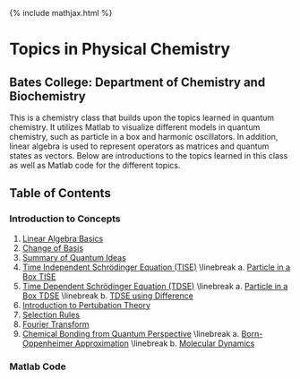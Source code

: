 {% include mathjax.html %}

# Topics in Physical Chemistry

## Bates College: Department of Chemistry and Biochemistry
This is a chemistry class that builds upon the topics learned in quantum chemistry. It utilizes Matlab to visualize different models in quantum chemistry, such as particle in a box and harmonic oscillators. In addition, linear algebra is used to represent operators as matrices and quantum states as vectors. Below are introductions to the topics learned in this class as well as Matlab code for the different topics. 

## Table of Contents

### Introduction to Concepts

1. [Linear Algebra Basics](Linear_Algebra.md)
2. [Change of Basis](Change_Basis.md)
3. [Summary of Quantum Ideas](Quantum_ideas.md)
4. [Time Independent Schrödinger Equation (TISE)](TISE.md) \linebreak 
      a. [Particle in a Box TISE](PIB.md)    
5. [Time Dependent Schrödinger Equation (TDSE)](TDSE.md) \linebreak
      a. [Particle in a Box TDSE](PIB_TDSE.md) \linebreak
      b. [TDSE using Difference](Class_Mar1.md) 
6. [Introduction to Pertubation Theory](Perturb.md)
7. [Selection Rules](Selection_rules.md)
8. [Fourier Transform](fourier_transform.md)
9. [Chemical Bonding from Quantum Perspective](chemical_bonding.md) \linebreak
      a. [Born-Oppenheimer Approximation](BO.md) \linebreak
      b. [Molecular Dynamics](molecular_dynamics.md)

### Matlab Code
